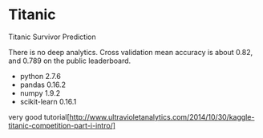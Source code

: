 # Titanic
Titanic Survivor Prediction

There is no deep analytics. Cross validation mean accuracy is about  0.82,
and 0.789 on the public leaderboard.


+ python 2.7.6
+ pandas 0.16.2
+ numpy 1.9.2
+ scikit-learn 0.16.1


very good tutorial[http://www.ultravioletanalytics.com/2014/10/30/kaggle-titanic-competition-part-i-intro/]